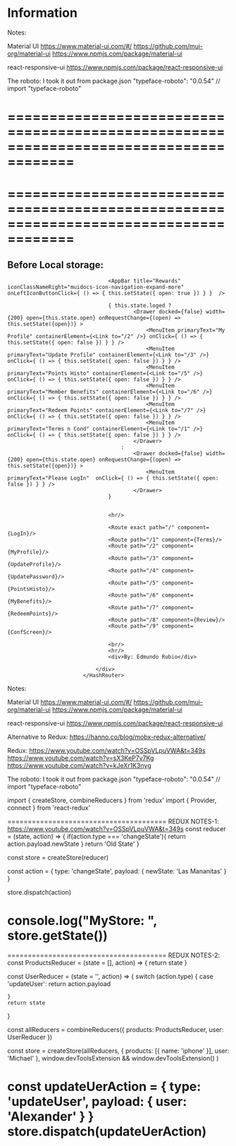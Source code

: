 # Information 

Notes:

Material UI
https://www.material-ui.com/#/
https://github.com/mui-org/material-ui
https://www.npmjs.com/package/material-ui



react-responsive-ui
https://www.npmjs.com/package/react-responsive-ui





The roboto: I took it out from package.json
"typeface-roboto": "0.0.54"
// import "typeface-roboto"







======================================================================================
======================================================================================
======================================================================================
======================================================================================

Before Local storage:
-------------------------------------

<HashRouter>
                                <div >

                                    <AppBar title="Rewards" iconClassNameRight="muidocs-icon-navigation-expand-more" onLeftIconButtonClick={ () => { this.setState({ open: true }) } }  />

                                    { this.state.loged ? 
                                            <Drawer docked={false} width={200} open={this.state.open} onRequestChange={(open) => this.setState({open})} >
                                                <MenuItem primaryText="My Profile" containerElement={<Link to="/2" />} onClick={ () => { this.setState({ open: false }) } } />
                                                <MenuItem primaryText="Update Profile" containerElement={<Link to="/3" />} onClick={ () => { this.setState({ open: false }) } } />
                                                <MenuItem primaryText="Points Histo" containerElement={<Link to="/5" />} onClick={ () => { this.setState({ open: false }) } } />
                                                <MenuItem primaryText="Member Benefits" containerElement={<Link to="/6" />} onClick={ () => { this.setState({ open: false }) } } />
                                                <MenuItem primaryText="Redeem Points" containerElement={<Link to="/7" />} onClick={ () => { this.setState({ open: false }) } } />
                                                <MenuItem primaryText="Terms n Cond" containerElement={<Link to="/1" />} onClick={ () => { this.setState({ open: false }) } } />
                                            </Drawer>
                                        : 
                                            <Drawer docked={false} width={200} open={this.state.open} onRequestChange={(open) => this.setState({open})} >
                                                <MenuItem primaryText="Please LogIn"  onClick={ () => { this.setState({ open: false }) } } />
                                            </Drawer>
                                    }
                                
                            
                                    <hr/>
                            
                                    <Route exact path="/" component={LogIn}/>
                                    <Route path="/1" component={Terms}/>
                                    <Route path="/2" component={MyProfile}/>
                                    <Route path="/3" component={UpdateProfile}/>
                                    <Route path="/4" component={UpdatePassword}/>
                                    <Route path="/5" component={PointsHisto}/>
                                    <Route path="/6" component={MyBenefits}/>
                                    <Route path="/7" component={RedeemPoints}/>
                                    <Route path="/8" component={Review}/>
                                    <Route path="/9" component={ConfScreen}/>
            
                                    <br/>
                                    <hr/>
                                    <div>By: Edmundo Rubio</div>
                            
                                </div>
                            </HashRouter>



Notes:

Material UI
https://www.material-ui.com/#/
https://github.com/mui-org/material-ui
https://www.npmjs.com/package/material-ui



react-responsive-ui
https://www.npmjs.com/package/react-responsive-ui



Alternative to Redux:
https://hanno.co/blog/mobx-redux-alternative/


Redux:
https://www.youtube.com/watch?v=OSSpVLpuVWA&t=349s
https://www.youtube.com/watch?v=sX3KeP7v7Kg
https://www.youtube.com/watch?v=kJeXr1K3nyg


The roboto: I took it out from package.json
"typeface-roboto": "0.0.54"
// import "typeface-roboto"


import { createStore, combineReducers } from 'redux'
import { Provider, connect } from 'react-redux'

 <Provider store={store}>
 </Provider>

=======================================
REDUX NOTES-1: https://www.youtube.com/watch?v=OSSpVLpuVWA&t=349s
const reducer = (state, action) => {
    if(action.type === 'changeState'){
        return action.payload.newState
    }
    return 'Old State'
}

const store = createStore(reducer)



const action = {
    type: 'changeState',
    payload: { newState: 'Las Mananitas' }
}

store.dispatch(action)





console.log("MyStore: ", store.getState())
=======================================

=======================================
REDUX NOTES-2:
const ProductsReducer = (state = [], action) => {
    return state
}

const UserReducer = (state = '', action) => {
    switch (action.type) {
        case 'updateUser':
            return action.payload

    }
    return state
}


const allReducers = combineReducers({
    products: ProductsReducer,
    user: UserReducer
})


const store = createStore(allReducers, {
    products: [{ name: 'iphone' }],
    user: 'Michael'
    },
    window.devToolsExtension && window.devToolsExtension()
)


const updateUerAction = {
    type: 'updateUser',
    payload: { user: 'Alexander' }
}
store.dispatch(updateUerAction)
=======================================